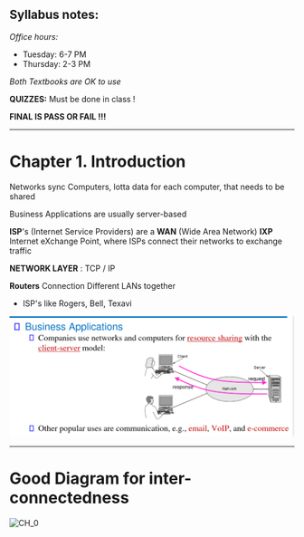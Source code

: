 ## Syllabus notes:

*Office hours:*
- Tuesday: 6-7 PM
- Thursday: 2-3 PM

*Both Textbooks are OK to use*

**QUIZZES:** Must be done in class !

**FINAL IS PASS OR FAIL !!!**

---

# Chapter 1. Introduction

Networks sync Computers, lotta data for each computer, that needs to be shared

Business Applications are usually server-based 


**ISP**'s (Internet Service Providers) are a **WAN** (Wide Area Network)
**IXP** Internet eXchange Point, where ISPs connect their networks to exchange traffic

**NETWORK LAYER** : TCP / IP

**Routers** Connection Different LANs together

- ISP's like Rogers, Bell, Texavi

![CH_0](../static/CH_0.png)

---

# Good Diagram for inter-connectedness

![CH_0](../static/CH_5.png)

